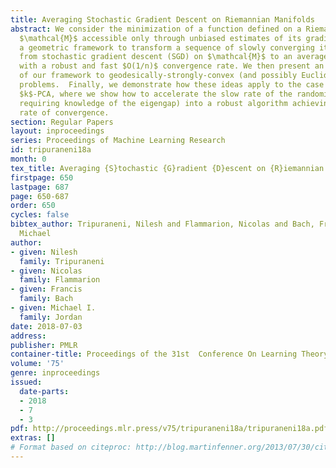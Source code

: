 ```yaml
---
title: Averaging Stochastic Gradient Descent on Riemannian Manifolds
abstract: We consider the minimization of a function defined on a Riemannian manifold
  $\mathcal{M}$ accessible only through unbiased estimates of its gradients. We develop
  a geometric framework to transform a sequence of slowly converging iterates generated
  from stochastic gradient descent (SGD) on $\mathcal{M}$ to an averaged iterate sequence
  with a robust and fast $O(1/n)$ convergence rate. We then present an application
  of our framework to geodesically-strongly-convex (and possibly Euclidean non-convex)
  problems.  Finally, we demonstrate how these ideas apply to the case of streaming
  $k$-PCA, where we show how to accelerate the slow rate of the randomized power method  (without
  requiring knowledge of the eigengap) into a robust algorithm achieving the optimal
  rate of convergence.
section: Regular Papers
layout: inproceedings
series: Proceedings of Machine Learning Research
id: tripuraneni18a
month: 0
tex_title: Averaging {S}tochastic {G}radient {D}escent on {R}iemannian {M}anifolds
firstpage: 650
lastpage: 687
page: 650-687
order: 650
cycles: false
bibtex_author: Tripuraneni, Nilesh and Flammarion, Nicolas and Bach, Francis and Jordan,
  Michael
author:
- given: Nilesh
  family: Tripuraneni
- given: Nicolas
  family: Flammarion
- given: Francis
  family: Bach
- given: Michael I.
  family: Jordan
date: 2018-07-03
address: 
publisher: PMLR
container-title: Proceedings of the 31st  Conference On Learning Theory
volume: '75'
genre: inproceedings
issued:
  date-parts:
  - 2018
  - 7
  - 3
pdf: http://proceedings.mlr.press/v75/tripuraneni18a/tripuraneni18a.pdf
extras: []
# Format based on citeproc: http://blog.martinfenner.org/2013/07/30/citeproc-yaml-for-bibliographies/
---
```

